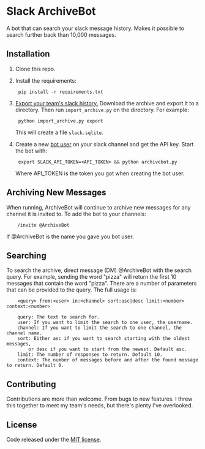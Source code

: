 # Slack ArchiveBot

A bot that can search your slack message history.  Makes it possible to search
further back than 10,000 messages.

## Installation

1. Clone this repo.
1. Install the requirements:

        pip install -r requirements.txt

1. [Export your team's slack history.](https://get.slack.help/hc/en-us/articles/201658943-Export-your-team-s-Slack-history)
Download the archive and export it to a directory. Then run `import_archive.py`
on the directory.  For example:

        python import_archive.py export

    This will create a file `slack.sqlite`.
1. Create a new [bot user](https://api.slack.com/bot-users) on your slack
channel and get the API key. Start the bot with:

        export SLACK_API_TOKEN=<API_TOKEN> && python archivebot.py

    Where API_TOKEN is the token you got when creating the bot user.

## Archiving New Messages

When running, ArchiveBot will continue to archive new messages for any channel it
is invited to.  To add the bot to your channels:

        /invite @ArchiveBot

If @ArchiveBot is the name you gave you bot user.

## Searching

To search the archive, direct message (DM) @ArchiveBot with the search query.
For example, sending the word "pizza" will return the first 10 messages that
contain the word "pizza".  There are a number of parameters that can be provided
to the query.  The full usage is:

        <query> from:<user> in:<channel> sort:asc|desc limit:<number> context:<number>

        query: The text to search for.
        user: If you want to limit the search to one user, the username.
        channel: If you want to limit the search to one channel, the channel name.
        sort: Either asc if you want to search starting with the oldest messages,
            or desc if you want to start from the newest. Default asc.
        limit: The number of responses to return. Default 10.
        context: The number of messages before and after the found message to return. Default 0.


## Contributing

Contributions are more than welcome.  From bugs to new features. I threw this
together to meet my team's needs, but there's plenty I've overlooked.

## License

Code released under the [MIT license](LICENSE).
